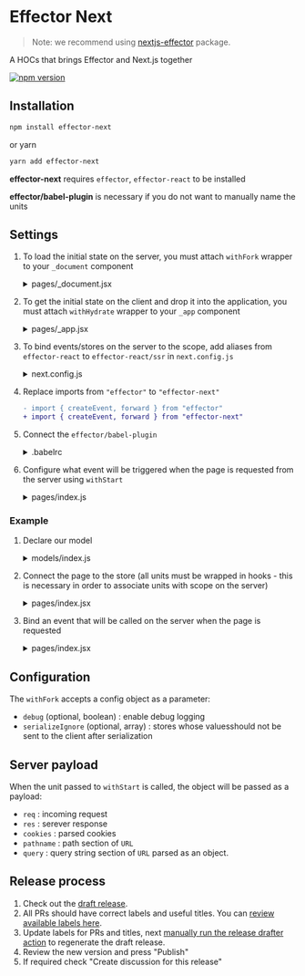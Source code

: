 # Effector Next

> Note: we recommend using [nextjs-effector](https://github.com/risenforces/nextjs-effector) package.

A HOCs that brings Effector and Next.js together

[![npm version](https://badge.fury.io/js/effector-next.svg)](https://www.npmjs.com/package/effector-next)

## Installation

```bash
npm install effector-next
```

or yarn

```bash
yarn add effector-next
```

**effector-next** requires `effector`, `effector-react` to be installed

**effector/babel-plugin** is necessary if you do not want to manually name the units

## Settings

1. To load the initial state on the server, you must attach `withFork` wrapper to your `_document` component

   <details>
   <summary>pages/_document.jsx</summary>

   ```jsx
   import Document from "next/document";
   import { withFork } from "effector-next";

   const enhance = withFork({ debug: false });

   export default enhance(Document);
   ```

   </details>

2. To get the initial state on the client and drop it into the application, you must attach `withHydrate` wrapper to your `_app` component

   <details>
   <summary>pages/_app.jsx</summary>

   ```jsx
   import { withHydrate } from "effector-next";
   import App from "next/app";

   const enhance = withHydrate();

   export default enhance(App);
   ```

   </details>

3. To bind events/stores on the server to the scope, add aliases from `effector-react` to `effector-react/ssr` in `next.config.js`

   <details>
   <summary>next.config.js</summary>

   ```js
   const { withEffectorReactAliases } = require("effector-next/tools");

   const enhance = withEffectorReactAliases();

   module.exports = enhance({});
   ```

   </details>

4. Replace imports from `"effector"` to `"effector-next"`

   ```diff
   - import { createEvent, forward } from "effector"
   + import { createEvent, forward } from "effector-next"
   ```

5. Connect the `effector/babel-plugin`

   <details>
   <summary>.babelrc</summary>

   ```json
   {
     "presets": ["next/babel"],
     "plugins": ["effector/babel-plugin"]
   }
   ```

   If you are using `effector` version > 21.3.0, you also need to configure the babel plugin:

   ```json
   {
     "presets": ["next/babel"],
     "plugins": ["effector/babel-plugin", { "importName": ["effector-next"] }]
   }
   ```

   </details>

6. Configure what event will be triggered when the page is requested from the server using `withStart`

   <details>
   <summary>pages/index.js</summary>

   ```jsx
   import React from "react";
   import { withStart } from "effector-next";
   import { useStore } from "effector-react";

   import { pageLoaded } from "../model";

   const enhance = withStart(pageLoaded);

   function HomePage() {
     return (
       <div>
         <h1>Hello World</h1>
       </div>
     );
   }

   export default enhance(HomePage);
   ```

   </details>

### Example

1. Declare our model

   <details>
   <summary>models/index.js</summary>

   ```jsx
   import { forward, createEvent, createStore, createEffect } from "effector-next";

   export const pageLoaded = createEvent();
   export const buttonClicked = createEvent();

   const effect = createEffect({
     handler(name) {
       return Promise.resolve({ name });
     },
   });

   export const $data = createStore(null);

   $data.on(effect.done, (_, { result }) => result);

   forward({
     from: pageLoaded.map(() => "nameFromPageLoaded"),
     to: effect,
   });

   forward({
     from: buttonClicked.map(() => "nameFromButtonClicked"),
     to: effect,
   });
   ```

   </details>

2. Connect the page to the store (all units must be wrapped in hooks - this is necessary in order to associate units with scope on the server)

   <details>
   <summary>pages/index.jsx</summary>

   ```jsx
   import React from "react";
   import { useStore, useEvent } from "effector-react";

   import { $data, buttonClicked } from "../models";

   export default function HomePage() {
     const data = useStore($data);
     const handleClick = useEvent(buttonClicked);

     return (
       <div>
         <h1>HomePage</h1>
         <h2>Store state: {JSON.stringify({ data })}</h2>
         <button onClick={handleClick}>click to change store state</button>
       </div>
     );
   }
   ```

   </details>

3. Bind an event that will be called on the server when the page is requested

   <details>
   <summary>pages/index.jsx</summary>

   ```diff
   import React from "react";
   import { useStore, useEvent } from "effector-react";
   +import { withStart } from "effector-next";

   -import { $data, buttonClicked } from "../models";
   +import { $data, pageLoaded, buttonClicked } from "../models";

   +const enhance = withStart(pageLoaded);

   -export default function HomePage() {
   +function HomePage() {
     const data = useStore($data);
     const handleClick = useEvent(buttonClicked);

     return (
       <div>
         <h1>HomePage</h1>
         <h2>Store state: {JSON.stringify({ data })}</h2>
         <button onClick={handleClick}>click to change store state</button>
       </div>
     );
   }

   +export default enhance(HomePage);
   ```

   </details>

## Configuration

The `withFork` accepts a config object as a parameter:

- `debug` (optional, boolean) : enable debug logging
- `serializeIgnore` (optional, array) : stores whose values ​​should not be sent to the client after serialization

## Server payload

When the unit passed to `withStart` is called, the object will be passed as a payload:

- `req` : incoming request
- `res` : serever response
- `cookies` : parsed cookies
- `pathname` : path section of `URL`
- `query` : query string section of `URL` parsed as an object.

## Release process

1. Check out the [draft release](https://github.com/effector/nextjs/releases).
1. All PRs should have correct labels and useful titles. You can [review available labels here](https://github.com/effector/nextjs/blob/master/.github/release-drafter.yml).
1. Update labels for PRs and titles, next [manually run the release drafter action](https://github.com/effector/nextjs/actions/workflows/release-drafter.yml) to regenerate the draft release.
1. Review the new version and press "Publish"
1. If required check "Create discussion for this release"

